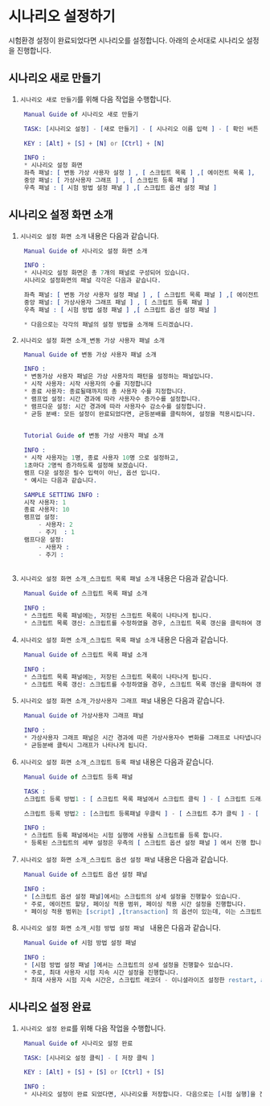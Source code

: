 # 시나리오 설정하기

시험환경 설정이 완료되었다면 시나리오를 설정합니다. 아래의 순서대로 시나리오 설정을 진행합니다.

## 시나리오 새로 만들기

1. `시나리오 새로 만들기`를 위해 다음 작업을 수행합니다.

   ```erlang
    Manual Guide of 시나리오 새로 만들기

    TASK: [시나리오 설정] - [새로 만들기] - [ 시나리오 이름 입력 ] - [ 확인 버튼 클릭 ]

    KEY : [Alt] + [S] + [N] or [Ctrl] + [N]

    INFO : 
    * 시나리오 설정 화면 
    좌측 패널: [ 변동 가상 사용자 설정 ] , [ 스크립트 목록 ] ,[ 에이전트 목록 ], 
    중앙 패널: [ 가상사용자 그래프 ] , [ 스크립트 등록 패널 ]
    우측 패널 : [ 시험 방법 설정 패널 ] ,[ 스크립트 옵션 설정 패널 ]


   ```

## 시나리오 설정 화면 소개
1. `시나리오 설정 화면 소개` 내용은 다음과 같습니다. 

   ```erlang
    Manual Guide of 시나리오 설정 화면 소개

    INFO : 
    * 시나리오 설정 화면은 총 7개의 패널로 구성되어 있습니다.
    시나리오 설정화면의 패널 각각은 다음과 같습니다. 

    좌측 패널: [ 변동 가상 사용자 설정 패널 ] , [ 스크립트 목록 패널 ] ,[ 에이전트 목록 패널 ], 
    중앙 패널: [ 가상사용자 그래프 패널 ] , [ 스크립트 등록 패널 ]
    우측 패널 : [ 시험 방법 설정 패널 ] ,[ 스크립트 옵션 설정 패널 ]

    * 다음으로는 각각의 패널의 설정 방법을 소개해 드리겠습니다.

   ```

2. `시나리오 설정 화면 소개_변동 가상 사용자 패널 소개` 

   ```erlang
    Manual Guide of 변동 가상 사용자 패널 소개

    INFO : 
    * 변동가상 사용자 패널은 가상 사용자의 패턴을 설정하는 패널입니다.
    * 시작 사용자: 시작 사용자의 수를 지정합니다
    * 종료 사용자: 종료될때까지의 총 사용자 수를 지정합니다.
    * 램프업 설정: 시간 경과에 따라 사용자수 증가수를 설정합니다.
    * 램프다운 설정: 시간 경과에 따라 사용자수 감소수를 설정합니다.
    * 균등 분배: 모든 설정이 완료되었다면, 균등분배를 클릭하여, 설정을 적용시킵니다.
    
   ```

   ```erlang
    Tutorial Guide of 변동 가상 사용자 패널 소개

    INFO : 
    * 시작 사용자는 1명, 종료 사용자 10명 으로 설정하고,
    1초마다 2명씩 증가하도록 설정해 보겠습니다.
    램프 다운 설정은 필수 입력이 아닌, 옵션 입니다.
    * 예시는 다음과 같습니다. 

    SAMPLE SETTING INFO :
    시작 사용자: 1
    종료 사용자: 10
    램프업 설정: 
        - 사용자: 2
        - 주기  : 1
    램프다운 설정:
        - 사용자 :
        - 주기 : 
    
   ```
3. `시나리오 설정 화면 소개_스크립트 목록 패널 소개` 내용은 다음과 같습니다. 

   ```erlang
    Manual Guide of 스크립트 목록 패널 소개

    INFO : 
    * 스크립트 목록 패널에는, 저장된 스크립트 목록이 나타나게 됩니다.
    * 스크립트 목록 갱신: 스크립트를 수정하였을 경우, 스크립트 목록 갱신을 클릭하여 갱신된 내용을 반영할수 있습니다.

   ```

4. `시나리오 설정 화면 소개_스크립트 목록 패널 소개` 내용은 다음과 같습니다. 

   ```erlang
    Manual Guide of 스크립트 목록 패널 소개

    INFO : 
    * 스크립트 목록 패널에는, 저장된 스크립트 목록이 나타나게 됩니다.
    * 스크립트 목록 갱신: 스크립트를 수정하였을 경우, 스크립트 목록 갱신을 클릭하여 갱신된 내용을 반영할수 있습니다.

   ```

5. `시나리오 설정 화면 소개_가상사용자 그래프 패널` 내용은 다음과 같습니다. 

   ```erlang
    Manual Guide of 가상사용자 그래프 패널

    INFO : 
    * 가상사용자 그래프 패널은 시간 경과에 따른 가상사용자수 변화를 그래프로 나타냅니다.
    * 균등분배 클릭시 그래프가 나타나게 됩니다.

   ```

6. `시나리오 설정 화면 소개_스크립트 등록 패널` 내용은 다음과 같습니다. 

   ```erlang
    Manual Guide of 스크립트 등록 패널

    TASK : 
    스크립트 등록 방법1 : [ 스크립트 목록 패널에서 스크립트 클릭 ] - [ 스크립트 드래그-드랍으로 스크립트 등록 패널에 옮기기 ]

    스크립트 등록 방법2 : [스크립트 등록패널 우클릭 ] - [ 스크립트 추가 클릭 ] - [ 스크립트 클릭 ] - [ 확인 버튼 클릭 ]

    INFO : 
    * 스크립트 등록 패널에서는 시험 실행에 사용될 스크립트를 등록 합니다.
    * 등록된 스크립트의 세부 설정은 우측의 [ 스크립트 옵션 설정 패널 ] 에서 진행 합니다.
   ```

7. `시나리오 설정 화면 소개_스크립트 옵션 설정 패널` 내용은 다음과 같습니다. 

   ```erlang
    Manual Guide of 스크립트 옵션 설정 패널

    INFO : 
    * [스크립트 옵션 설정 패널]에서는 스크립트의 상세 설정을 진행할수 있습니다.
    * 주로, 에이전트 할당, 페이싱 적용 범위, 페이싱 적용 시간 설정을 진행합니다.
    * 페이싱 적용 범위는 [script] ,[transaction] 의 옵션이 있는데, 이는 스크립트의 대기시간(think time) 설정과 유사하게 시간간격을 설정하는 옵션입니다. 

   ```

8. `시나리오 설정 화면 소개_시험 방법 설정 패널 ` 내용은 다음과 같습니다. 

   ```erlang
    Manual Guide of 시험 방법 설정 패널 

    INFO : 
    * [시험 방법 설정 패널 ]에서는 스크립트의 상세 설정을 진행할수 있습니다.
    * 주로, 최대 사용자 시험 지속 시간 설정을 진행합니다.
    * 최대 사용자 시험 지속 시간은, 스크립트 레코더 - 이니셜라이즈 설정한 restart, abort 등의 옵션과 함께 종료시간 결정에 연관될 수 있습니다.
   ```

## 시나리오 설정 완료

1. `시나리오 설정 완료`를 위해 다음 작업을 수행합니다.

   ```erlang
    Manual Guide of 시나리오 설정 완료

    TASK: [시나리오 설정 클릭] - [ 저장 클릭 ]

    KEY : [Alt] + [S] + [S] or [Ctrl] + [S]

    INFO : 
    * 시나리오 설정이 완료 되었다면, 시나리오를 저장합니다. 다음으로는 [시험 실행]을 진행 하겠습니다.


   ```









